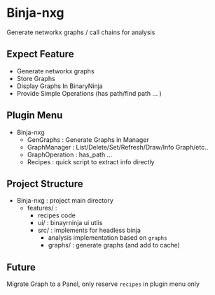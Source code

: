 # Binja-nxg
Generate networkx graphs / call chains for analysis

## Expect Feature
- Generate networkx graphs
- Store Graphs
- Display Graphs In BinaryNinja
- Provide Simple Operations (has path/find path ... )

## Plugin Menu
- Binja-nxg
  - GenGraphs : Generate Graphs in Manager
  - GraphManager : List/Delete/Set/Refresh/Draw/Info Graph/etc..
  - GraphOperation : has_path ...
  - Recipes : quick script to extract info directly

## Project Structure
- Binja-nxg : project main directory
  - features/ : 
    - recipes code
    - ui/ : binayrninja ui utlis
    - src/ : implements for headless binja
      - analysis implementation based on `graphs`
      - graphs/ : generate graphs (and add to cache)

## Future
Migrate Graph to a Panel, only reserve `recipes` in plugin menu only